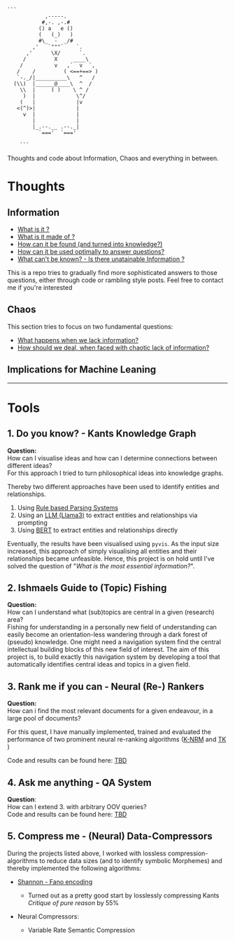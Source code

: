    ```
                ,-----.
               #,-. ,-.#
              () a   e ()
              (   (_)   )
              #\_  -  _/#
            ,'   `"""`    `.
          ,'      \X/      `.
         /         X     ____\
        /          v   ,`  v  `,
       /    /         ( <==+==> )
       `-._/|__________\   ^   /
      (\\)  |______@____\  ^  /
        \\  |     ( )    \ ^ /
         )  |             \^/
        (   |             |v
       <(^)>|             |
         v  |             |
            |             |
            |_.--.__ .--._|
              `==='  `==='
    
        ```

Thoughts and code about Information, Chaos and everything in between.


# Thoughts
## Information 
- [What is it ?](notes/what_is_information.md) 
- [What is it made of ?](notes/what_is_information.md)
- [How can it be found (and turned into knowledge?)](notes/quest_for_knowledge.md)
- [How can it be used optimally to answer questions?](https://github.com/dominik-pichler/Balmung?tab=readme-ov-file#4-ask-me-anything---qa-system)
- [What can't be known? - Is there unatainable Information ?](notes/the_unknown.md)
  
This is a repo tries to gradually find more sophisticated answers to those questions, either through code or rambling style posts.
Feel free to contact me if you're interested

## Chaos
This section tries to focus on two fundamental questions: 
- [What happens when we lack information?](notes/Chaos.md)
- [How should we deal, when faced with chaotic lack of information?](notes/Chaos.md)

## Implications for Machine Leaning

____
# Tools

 ## 1. Do you know? - Kants Knowledge Graph
**Question:** <br>How can I visualise ideas and how can I determine connections between different ideas?  
For this approach I tried to turn philosophical ideas into knowledge graphs.

Thereby two different approaches have been used to identify entities and relationships.
1. Using [Rule based Parsing Systems](https://www.geeksforgeeks.org/rule-based-approach-in-nlp/)
2. Using an [LLM (Llama3)](https://ollama.com/) to extract entities and relationships via prompting
3. Using [BERT](Embeddings/ER_BERT.py) to extract entities and relationships directly

Eventually, the results have been visualised using `pyvis`. As the input size increased, this approach of simply 
visualising all entities and their relationships became unfeasible.
Hence, this project is on hold until I've solved the question of "*What is the most essential information?*".

## 2. Ishmaels Guide to (Topic) Fishing
**Question:** <br> How can I understand what (sub)topics are central in a given (research) area? 
<br>
Fishing for understanding in a personally new field of understanding can easily become an orientation-less wandering through a dark forest of (pseudo) knowledge. 
One might need a navigation system find the central intellectual building blocks of this new field of interest.
The aim of this project is, to build exactly this navigation system by developing a tool that automatically identifies central ideas and topics in a given field.


## 3.  Rank me if you can - Neural (Re-) Rankers
**Question:** <br> How can i find the most relevant documents for a given endeavour, in a large pool of documents? 
<br>

For this quest, I have manually implemented, trained and evaluated the performance of two prominent neural re-ranking algorithms ([K-NRM](https://arxiv.org/pdf/1706.06613) and [TK](https://www.researchgate.net/publication/339065967_Interpretable_Time-Budget-Constrained_Contextualization_for_Re-Ranking) )

Code and results can be found here: 
[TBD](TBD)

## 4. Ask me anything - QA System
**Question**: <br> How can I extend 3. with arbitrary OOV queries? 
<br>
Code and results can be found here: 
[TBD](TBD)


## 5. Compress me  - (Neural) Data-Compressors
During the projects listed above, I worked with lossless compression-algorithms to reduce data sizes (and to identify symbolic Morphemes) and thereby implemented the following algorithms: 
* [Shannon -  Fano encoding](https://github.com/dominik-pichler/Balmung/blob/main/utils/shannon_fano_coding.py)
   * Turned out as a pretty good start by losslessly compressing Kants *Critique of pure reason* by 55%
 
* Neural Compressors:
   * Variable Rate Semantic Compression




